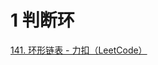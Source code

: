 # 1 判断环

[141. 环形链表 - 力扣（LeetCode）](https://leetcode.cn/problems/linked-list-cycle/?difficulty=EASY)


